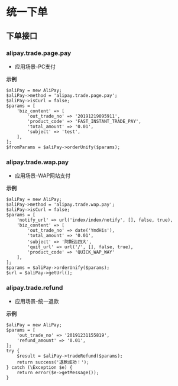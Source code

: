 # 统一下单

## 下单接口

### alipay.trade.page.pay

- 应用场景-PC支付

**示例**

~~~
$aliPay = new AliPay;
$aliPay->method = 'alipay.trade.page.pay';
$aliPay->isCurl = false;
$params = [
    'biz_content' => [
        'out_trade_no' => '20191219095911',
        'product_code' => 'FAST_INSTANT_TRADE_PAY',
        'total_amount' => '0.01',
        'subject' => 'test',
    ],
];
$fromParams = $aliPay->orderUnify($params);
~~~

### alipay.trade.wap.pay

- 应用场景-WAP网站支付

**示例**

~~~
$aliPay = new AliPay;
$aliPay->method = 'alipay.trade.wap.pay';
$aliPay->isCurl = false;
$params = [
    'notify_url' => url('index/index/notify', [], false, true),
    'biz_content' => [
        'out_trade_no' => date('YmdHis'),
        'total_amount' => '0.01',
        'subject' => '阿斯达四大',
        'quit_url' => url('/', [], false, true),
        'product_code' => 'QUICK_WAP_WAY'
    ],
];
$params = $aliPay->orderUnify($params);
$url = $aliPay->getUrl();
~~~

### alipay.trade.refund

- 应用场景-统一退款

**示例**

~~~
$aliPay = new AliPay;
$params = [
    'out_trade_no' => '20191231155819',
    'refund_amount' => '0.01',
];
try {
    $result = $aliPay->tradeRefund($params);
    return success('退款成功！');
} catch (\Exception $e) {
    return error($e->getMessage());
}
~~~